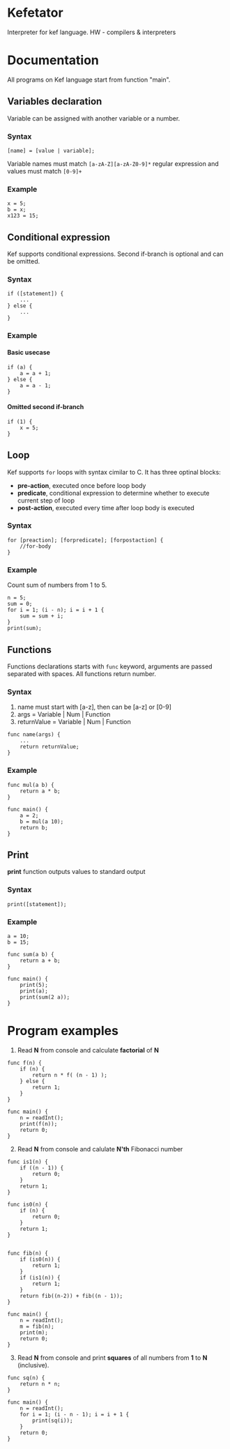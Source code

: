 # Kefetator
Interpreter for kef language. HW - compilers &amp; interpreters

# Documentation
All programs on Kef language start from function "main". 

## Variables declaration

Variable can be assigned with another variable or a number.

### Syntax

`[name] = [value | variable];`

Variable names must match `[a-zA-Z][a-zA-Z0-9]*` regular expression and values must match `[0-9]+`
    
### Example

```
x = 5;
b = x;
x123 = 15;
```

## Conditional expression

Kef supports conditional expressions. Second if-branch is optional and can be omitted.

### Syntax
    
```
if ([statement]) {
    ...
} else {
    ...
}
```

### Example

#### Basic usecase

```
if (a) {
    a = a + 1;
} else {
    a = a - 1;
}
```

#### Omitted second if-branch

```
if (1) {
    x = 5;
}
```
    
## Loop
    
Kef supports `for` loops with syntax cimilar to C. It has three optinal blocks:

  * **pre-action**, executed once before loop body
  * **predicate**, conditional expression to determine whether to execute current step of loop
  * **post-action**, executed every time after loop body is executed
  
### Syntax
    
```
for [preaction]; [forpredicate]; [forpostaction] {
    //for-body
}
```

### Example

Count sum of numbers from 1 to 5.

```
n = 5;
sum = 0;
for i = 1; (i - n); i = i + 1 {
    sum = sum + i;
}
print(sum);
```

## Functions

Functions declarations starts with `func` keyword, arguments are passed separated with spaces. All functions return number. 
    
### Syntax

1. name must start with [a-z], then can be [a-z] or [0-9]
2. args = Variable | Num | Function
3. returnValue = Variable | Num | Function

```
func name(args) {
    ...
    return returnValue;
}
```

### Example
    
```
func mul(a b) {
    return a * b;
}

func main() {
    a = 2;
    b = mul(a 10);
    return b;
}
```

## Print

**print** function outputs values to standard output

### Syntax

```
print([statement]);
```

### Example
    
```
a = 10;
b = 15;

func sum(a b) {
    return a + b;
}

func main() {
    print(5);
    print(a);
    print(sum(2 a));
}
```
      
# Program examples

1. Read **N** from console and calculate **factorial** of **N**

```
func f(n) {
    if (n) {
        return n * f( (n - 1) );
    } else {
        return 1;
    }
}

func main() {
    n = readInt();
    print(f(n));
    return 0;
}
```

2. Read **N** from console and calulate **N'th** Fibonacci number

```
func is1(n) {
    if ((n - 1)) {
        return 0;
    }
    return 1;
}

func is0(n) {
    if (n) {
        return 0;
    }
    return 1;
}    


func fib(n) {
    if (is0(n)) {
        return 1;
    }
    if (is1(n)) {
        return 1;
    }
    return fib((n-2)) + fib((n - 1));
}

func main() {
    n = readInt();
    m = fib(n);
    print(m);
    return 0;
}
```
        
3. Read **N** from console and print **squares** of all numbers from **1** to **N** (inclusive).

```
func sq(n) {
    return n * n;
}

func main() {
    n = readInt();
    for i = 1; (i - n - 1); i = i + 1 {
        print(sq(i));
    }
    return 0;
}
```
